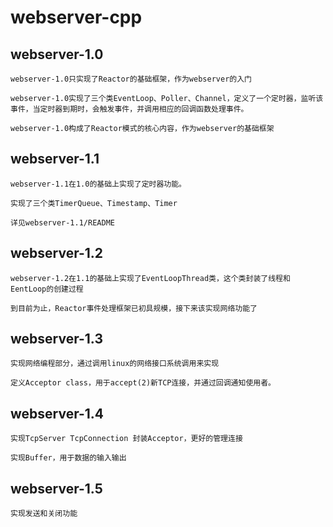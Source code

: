 # webserver-cpp

## webserver-1.0

    webserver-1.0只实现了Reactor的基础框架，作为webserver的入门

    webserver-1.0实现了三个类EventLoop、Poller、Channel，定义了一个定时器，监听该事件，当定时器到期时，会触发事件，并调用相应的回调函数处理事件。  

    webserver-1.0构成了Reactor模式的核心内容，作为webserver的基础框架


## webserver-1.1

    webserver-1.1在1.0的基础上实现了定时器功能。

    实现了三个类TimerQueue、Timestamp、Timer

    详见webserver-1.1/README


## webserver-1.2

    webserver-1.2在1.1的基础上实现了EventLoopThread类，这个类封装了线程和EentLoop的创建过程  

    到目前为止，Reactor事件处理框架已初具规模，接下来该实现网络功能了

## webserver-1.3

    实现网络编程部分，通过调用linux的网络接口系统调用来实现 

    定义Acceptor class，用于accept(2)新TCP连接，并通过回调通知使用者。 

## webserver-1.4

    实现TcpServer TcpConnection 封装Acceptor，更好的管理连接

    实现Buffer，用于数据的输入输出

## webserver-1.5

    实现发送和关闭功能

